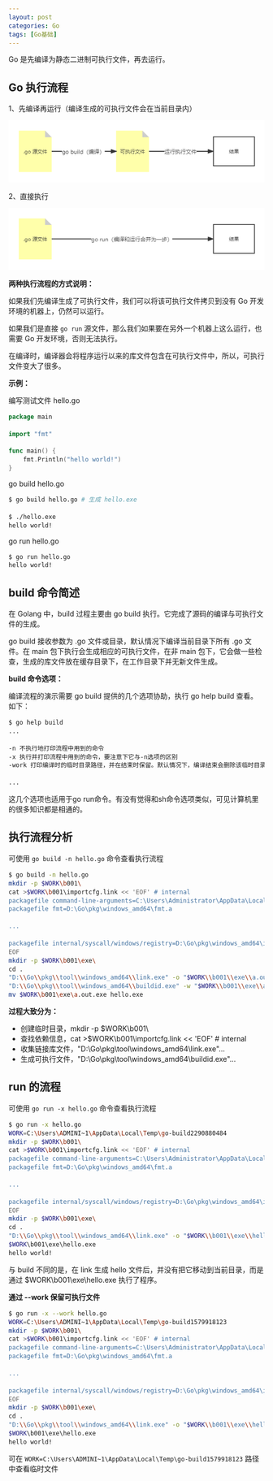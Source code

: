 ```yaml
---
layout: post
categories: Go
tags: [Go基础]
---
```


Go 是先编译为静态二进制可执行文件，再去运行。

## Go 执行流程

1、先编译再运行（编译生成的可执行文件会在当前目录内）

![01.png](/static/images/20211205/01.png)

2、直接执行

![02.png](/static/images/20211205/02.png)

**两种执行流程的方式说明：**

如果我们先编译生成了可执行文件，我们可以将该可执行文件拷贝到没有 Go 开发环境的机器上，仍然可以运行。

如果我们是直接 `go run` 源文件，那么我们如果要在另外一个机器上这么运行，也需要 Go 开发环境，否则无法执行。

在编译时，编译器会将程序运行以来的库文件包含在可执行文件中，所以，可执行文件变大了很多。

**示例：**

编写测试文件 hello.go

```go
package main

import "fmt"

func main() {
	fmt.Println("hello world!")
}
```

go build hello.go

```bash
$ go build hello.go # 生成 hello.exe

$ ./hello.exe
hello world!
```

go run hello.go

```bash
$ go run hello.go
hello world!
```

## build 命令简述

在 Golang 中，build 过程主要由 go build 执行。它完成了源码的编译与可执行文件的生成。

go build 接收参数为 .go 文件或目录，默认情况下编译当前目录下所有 .go 文件。在 main 包下执行会生成相应的可执行文件，在非 main 包下，它会做一些检查，生成的库文件放在缓存目录下，在工作目录下并无新文件生成。

**build 命令选项：**

编译流程的演示需要 go build 提供的几个选项协助，执行 go help build 查看。如下：

```bash
$ go help build
...

-n 不执行地打印流程中用到的命令
-x 执行并打印流程中用到的命令，要注意下它与-n选项的区别
-work 打印编译时的临时目录路径，并在结束时保留。默认情况下，编译结束会删除该临时目录。

...
```

这几个选项也适用于go run命令。有没有觉得和sh命令选项类似，可见计算机里的很多知识都是相通的。

## 执行流程分析

可使用 `go build -n hello.go` 命令查看执行流程

```bash
$ go build -n hello.go
mkdir -p $WORK\b001\
cat >$WORK\b001\importcfg.link << 'EOF' # internal
packagefile command-line-arguments=C:\Users\Administrator\AppData\Local\go-build\01\01fc3d60f298d1806c84f038cea184ebb68077512c776bb390ab23709a18e23c-d
packagefile fmt=D:\Go\pkg\windows_amd64\fmt.a

...

packagefile internal/syscall/windows/registry=D:\Go\pkg\windows_amd64\internal\syscall\windows\registry.a
EOF
mkdir -p $WORK\b001\exe\
cd .
"D:\\Go\\pkg\\tool\\windows_amd64\\link.exe" -o "$WORK\\b001\\exe\\a.out.exe" -importcfg "$WORK\\b001\\importcfg.link" -buildmode=pie -buildid=71uhK0y-IePTiFGF4Jsc/ckZXcyl_5432sgEg2YB9/yxIQT2E8PngcJCfRuiER/71uhK0y-IePTiFGF4Jsc -extld=gcc "C:\\Users\\Administrator\\AppData\\Local\\go-build\\01\\01fc3d60f298d1806c84f038cea184ebb68077512c776bb390ab23709a18e23c-d"
"D:\\Go\\pkg\\tool\\windows_amd64\\buildid.exe" -w "$WORK\\b001\\exe\\a.out.exe" # internal
mv $WORK\b001\exe\a.out.exe hello.exe
```

**过程大致分为：**

- 创建临时目录，mkdir -p $WORK\b001\
- 查找依赖信息，cat >$WORK\b001\importcfg.link << 'EOF' # internal
- 收集链接库文件，"D:\\Go\\pkg\\tool\\windows_amd64\\link.exe"...
- 生成可执行文件，"D:\\Go\\pkg\\tool\\windows_amd64\\buildid.exe"...

## run 的流程

可使用 `go run -x hello.go` 命令查看执行流程

```bash
$ go run -x hello.go
WORK=C:\Users\ADMINI~1\AppData\Local\Temp\go-build2290880484
mkdir -p $WORK\b001\
cat >$WORK\b001\importcfg.link << 'EOF' # internal
packagefile command-line-arguments=C:\Users\Administrator\AppData\Local\go-build\f1\f19881a7ddb3b8a231965038d0224f19e4d0a65face837ebde3df6a789ae6f77-d
packagefile fmt=D:\Go\pkg\windows_amd64\fmt.a

...

packagefile internal/syscall/windows/registry=D:\Go\pkg\windows_amd64\internal\syscall\windows\registry.a
EOF
mkdir -p $WORK\b001\exe\
cd .
"D:\\Go\\pkg\\tool\\windows_amd64\\link.exe" -o "$WORK\\b001\\exe\\hello.exe" -importcfg "$WORK\\b001\\importcfg.link" -s -w -buildmode=pie -buildid=OT1TLTNmW9Cx_MQOI-3p/qXDaC-ShP0h9ISohskwG/v7ySfdBh0DUyLoCot-fY/OT1TLTNmW9Cx_MQOI-3p -extld=gcc "C:\\Users\\Administrator\\AppData\\Local\\go-build\\f1\\f19881a7ddb3b8a231965038d0224f19e4d0a65face837ebde3df6a789ae6f77-d"
$WORK\b001\exe\hello.exe
hello world!
```

与 build 不同的是，在 link 生成 hello 文件后，并没有把它移动到当前目录，而是通过 $WORK\b001\exe\hello.exe 执行了程序。

**通过 --work 保留可执行文件**

```bash
$ go run -x --work hello.go
WORK=C:\Users\ADMINI~1\AppData\Local\Temp\go-build1579918123
mkdir -p $WORK\b001\
cat >$WORK\b001\importcfg.link << 'EOF' # internal
packagefile command-line-arguments=C:\Users\Administrator\AppData\Local\go-build\f1\f19881a7ddb3b8a231965038d0224f19e4d0a65face837ebde3df6a789ae6f77-d
packagefile fmt=D:\Go\pkg\windows_amd64\fmt.a

...

packagefile internal/syscall/windows/registry=D:\Go\pkg\windows_amd64\internal\syscall\windows\registry.a
EOF
mkdir -p $WORK\b001\exe\
cd .
"D:\\Go\\pkg\\tool\\windows_amd64\\link.exe" -o "$WORK\\b001\\exe\\hello.exe" -importcfg "$WORK\\b001\\importcfg.link" -s -w -buildmode=pie -buildid=OT1TLTNmW9Cx_MQOI-3p/qXDaC-ShP0h9ISohskwG/v7ySfdBh0DUyLoCot-fY/OT1TLTNmW9Cx_MQOI-3p -extld=gcc "C:\\Users\\Administrator\\AppData\\Local\\go-build\\f1\\f19881a7ddb3b8a231965038d0224f19e4d0a65face837ebde3df6a789ae6f77-d"
$WORK\b001\exe\hello.exe
hello world!
```

可在 `WORK=C:\Users\ADMINI~1\AppData\Local\Temp\go-build1579918123` 路径中查看临时文件